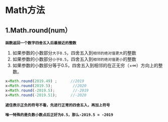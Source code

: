 # Math方法

## 1.Math.round(num）

**`函数返回一个数字四舍五入后最接近的整数`**

1. 如果参数的小数部分`大于0.5`，四舍五入到`相邻的绝对值更大`的整数
2. 如果参数的小数部分`小于0.5`，四舍五入到`相邻的绝对值更小`的整数
3. 如果参数的小数部分等于0.5，四舍五入到相邻的在正无穷（+∞）方向上的整数。

``` javascript
x=Math.round(2019.49) ;      //2019
x=Math.round(2019.5);         //2020
x=Math.round(-2019.5);        //-2019
x=Math.round(-2019.51);      //-2020
```

**`遮住表示正负的符号不看，先进行正常的四舍五入，再加上符号`**

**`唯一特殊的是负数小数点后正好为0.5，那么-2019.5 = -2019`**